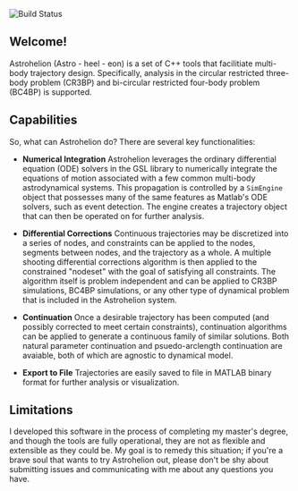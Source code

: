 ![Build Status](https://gitlab.com/adcox/Astrohelion/badges/master/build.svg)

## Welcome!

Astrohelion (Astro - heel - eon) is a set of C++ tools that facilitiate multi-body trajectory design. Specifically,
analysis in the circular restricted three-body problem (CR3BP) and bi-circular restricted four-body problem (BC4BP)
is supported.

## Capabilities

So, what can Astrohelion do? There are several key functionalities:


* **Numerical Integration** Astrohelion leverages the ordinary differential equation (ODE) solvers in the GSL 
  library to numerically integrate the equations of motion associated with a few common multi-body astrodynamical systems.
  This propagation is controlled by a `SimEngine` object that possesses many of the same features as Matlab's
  ODE solvers, such as event detection. The engine creates a trajectory object that can then be operated on for further analysis.

* **Differential Corrections** Continuous trajectories may be discretized into a series of nodes, and constraints
  can be applied to the nodes, segments between nodes, and the trajectory as a whole. A multiple shooting differential corrections
  algorithm is then applied to the constrained "nodeset" with the goal of satisfying all constraints. The algorithm itself is 
  problem independent and can be applied to CR3BP simulations, BC4BP simulations, or any other type of dynamical problem that is
  included in the Astrohelion system.

* **Continuation** Once a desirable trajectory has been computed (and possibly corrected to meet certain constraints),
  continuation algorithms can be applied to generate a continuous family of similar solutions. Both natural parameter continuation
  and psuedo-arclength continuation are avaiable, both of which are agnostic to dynamical model.

* **Export to File** Trajectories are easily saved to file in MATLAB binary format for further analysis or visualization.

## Limitations

I developed this software in the process of completing my master's degree, and though the tools are fully operational, 
they are not as flexible and extensible as they could be. My goal is to remedy this situation; if you're a brave soul 
that wants to try Astrohelion out, please don't be shy about submitting issues and communicating with me about any 
questions you have.
